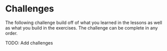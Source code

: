 # Challenges

The following challenge build off of what you learned in the lessons as well as what you build in the exercises. The challenge can be complete in any order.

TODO: Add challenges